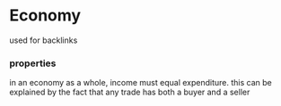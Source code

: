 # Economy

used for backlinks

### properties

in an economy as a whole, income must equal expenditure. this can be explained by the fact that any trade has both a buyer and a seller
